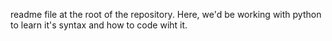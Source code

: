  readme file at the root of the repository. Here, we'd be working with python to learn it's syntax and how to code wiht it.

